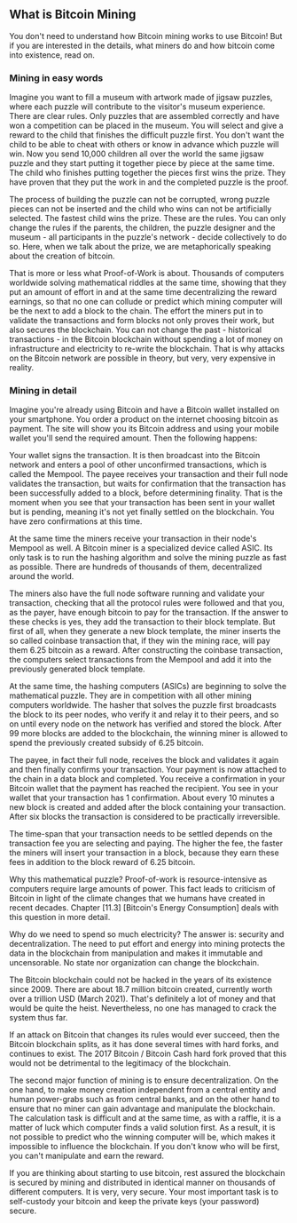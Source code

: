 ## What is Bitcoin Mining
You don't need to understand how Bitcoin mining works to use Bitcoin! But if you are interested in the details, what miners do and how bitcoin come into existence, read on.

###  Mining in easy words
Imagine you want to fill a museum with artwork made of jigsaw puzzles, where each puzzle will contribute to the visitor's museum experience. There are clear rules. Only puzzles that are assembled correctly and have won a competition can be placed in the museum. You will select and give a reward to the child that finishes the difficult puzzle first. You don't want the child to be able to cheat with others or know in advance which puzzle will win. Now you send 10,000 children all over the world the same jigsaw puzzle and they start putting it together piece by piece at the same time. The child who finishes putting together the pieces first wins the prize. They have proven that they put the work in and the completed puzzle is the proof. 

The process of building the puzzle can not be corrupted, wrong puzzle pieces can not be inserted and the child who wins can not be artificially selected. The fastest child wins the prize. These are the rules. You can only change the rules if the parents, the children, the puzzle designer and the museum - all participants in the puzzle's network - decide collectively to do so. Here, when we talk about the prize, we are metaphorically speaking about the creation of bitcoin.

That is more or less what Proof-of-Work is about. Thousands of computers worldwide solving mathematical riddles at the same time, showing that they put an amount of effort in and at the same time decentralizing the reward earnings, so that no one can collude or predict which mining computer will be the next to add a block to the chain. The effort the miners put in to validate the transactions and form blocks not only proves their work, but also secures the blockchain. You can not change the past - historical transactions - in the Bitcoin blockchain without spending a lot of money on infrastructure and electricity to re-write the blockchain. That is why attacks on the Bitcoin network are possible in theory, but very, very expensive in reality.

### Mining in detail

Imagine you're already using Bitcoin and have a Bitcoin wallet installed on your smartphone. You order a product on the internet choosing bitcoin as payment. The site will show you its Bitcoin address and using your mobile wallet you'll send the required amount. Then the following happens:

Your wallet signs the transaction. It is then broadcast into the Bitcoin network and enters a pool of other unconfirmed transactions, which is called the Mempool. The payee receives your transaction and their full node validates the transaction, but waits for confirmation that the transaction has been successfully added to a block, before determining finality. That is the moment when you see that your transaction has been sent in your wallet but is pending, meaning it's not yet finally settled on the blockchain. You have zero confirmations at this time.

At the same time the miners receive your transaction in their node's Mempool as well. A Bitcoin miner is a specialized device called ASIC. Its only task is to run the hashing algorithm and solve the mining puzzle as fast as possible. There are hundreds of thousands of them, decentralized around the world. 

The miners also have the full node software running and validate your transaction, checking that all the protocol rules were followed and that you, as the payer, have enough bitcoin to pay for the transaction. If the answer to these checks is yes, they add the transaction to their block template. But first of all, when they generate a new block template, the miner inserts the so called coinbase transaction that, if they win the mining race, will pay them 6.25 bitcoin as a reward. After constructing the coinbase transaction, the computers select transactions from the Mempool and add it into the previously generated block template. 

At the same time, the hashing computers (ASICs) are beginning to solve the mathematical puzzle. They are in competition with all other mining computers worldwide. The hasher that solves the puzzle first broadcasts the block to its peer nodes, who verify it and relay it to their peers, and so on until every node on the network has verified and stored the block. After 99 more blocks are added to the blockchain, the winning miner is allowed to spend the previously created subsidy of 6.25 bitcoin.

The payee, in fact their full node, receives the block and validates it again and then finally confirms your transaction. Your payment is now attached to the chain in a data block and completed. You receive a confirmation in your Bitcoin wallet that the payment has reached the recipient. You see in your wallet that your transaction has 1 confirmation. About every 10 minutes a new block is created and added after the block containing your transaction. After six blocks the transaction is considered to be practically irreversible. 

The time-span that your transaction needs to be settled depends on the transaction fee you are selecting and paying. The higher the fee, the faster the miners will insert your transaction in a block, because they earn these fees in addition to the block reward of 6.25 bitcoin.

Why this mathematical puzzle? Proof-of-work is resource-intensive as computers require large amounts of power. This fact leads to criticism of Bitcoin in light of the climate changes that we humans have created in recent decades. Chapter [11.3] [Bitcoin's Energy Consumption] deals with this question in more detail.

Why do we need to spend so much electricity? The answer is: security and decentralization. The need to put effort and energy into mining protects the data in the blockchain from manipulation and makes it immutable and uncensorable. No state nor organization can change the blockchain. 

The Bitcoin blockchain could not be hacked in the years of its existence since 2009. There are about 18.7 million bitcoin created, currently worth over a trillion USD (March 2021). That's definitely a lot of money and that would be quite the heist. Nevertheless, no one has managed to crack the system thus far.

If an attack on Bitcoin that changes its rules would ever succeed, then the Bitcoin blockchain splits, as it has done several times with hard forks, and continues to exist. The 2017 Bitcoin / Bitcoin Cash hard fork proved that this would not be detrimental to the legitimacy of the blockchain.

The second major function of mining is to ensure decentralization. On the one hand, to make money creation independent from a central entity and human power-grabs such as from central banks, and on the other hand to ensure that no miner can gain advantage and manipulate the blockchain. The calculation task is difficult and at the same time, as with a raffle, it is a matter of luck which computer finds a valid solution first. As a result, it is not possible to predict who the winning computer will be, which makes it impossible to influence the blockchain. If you don't know who will be first, you can't manipulate and earn the reward.

If you are thinking about starting to use bitcoin, rest assured the blockchain is secured by mining and distributed in identical manner on thousands of different computers. It is very, very secure. Your most important task is to self-custody your bitcoin and keep the private keys (your password) secure.